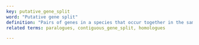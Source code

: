 ```yaml
---
key: putative_gene_split
word: "Putative gene split"
definition: "Pairs of genes in a species that occur together in the same tree, but are actually two halves of the same gene split partway along, where the fragments are more than 1Mb apart, or on different chromosomes or strands."
related terms: paralogues, contiguous_gene_split, homologues

---
```

